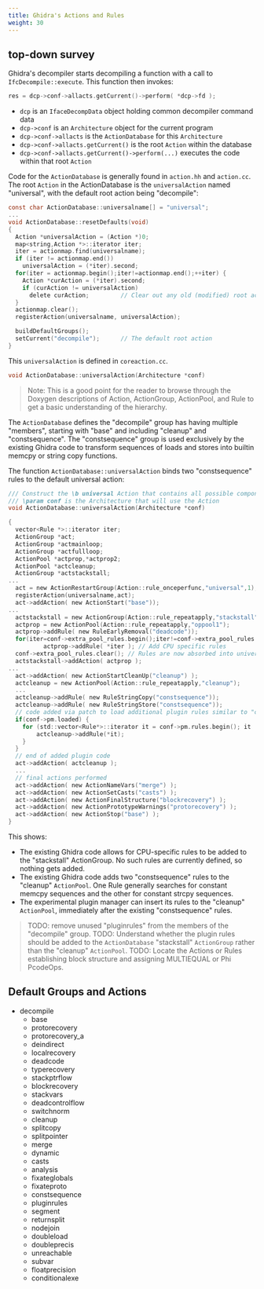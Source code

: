 ```yaml
---
title: Ghidra's Actions and Rules
weight: 30
---
```


## top-down survey

Ghidra's decompiler starts decompiling a function with a call to `IfcDecompile::execute`.
This function then invokes:

```c
res = dcp->conf->allacts.getCurrent()->perform( *dcp->fd );
```

* `dcp` is an `IfaceDecompData` object holding common decompiler command data
* `dcp->conf` is an `Architecture` object for the current program
* `dcp->conf->allacts` is the `ActionDatabase` for this `Architecture`
* `dcp->conf->allacts.getCurrent()` is the root `Action` within the database
* `dcp->conf->allacts.getCurrent()->perform(...)` executes the code within that root `Action`

Code for the `ActionDatabase` is generally found in `action.hh` and `action.cc`.  The root
`Action` in the ActionDatabase is the `universalAction` named "universal", with the
default root action being "decompile":

```c
const char ActionDatabase::universalname[] = "universal";
...
void ActionDatabase::resetDefaults(void)
{
  Action *universalAction = (Action *)0;
  map<string,Action *>::iterator iter;
  iter = actionmap.find(universalname);
  if (iter != actionmap.end())
    universalAction = (*iter).second;
  for(iter = actionmap.begin();iter!=actionmap.end();++iter) {
    Action *curAction = (*iter).second;
    if (curAction != universalAction)
      delete curAction;         // Clear out any old (modified) root actions
  }
  actionmap.clear();
  registerAction(universalname, universalAction);

  buildDefaultGroups();
  setCurrent("decompile");      // The default root action
}
```

This `universalAction` is defined in `coreaction.cc`.

```c
void ActionDatabase::universalAction(Architecture *conf)
```

>Note: This is a good point for the reader to browse through the Doxygen descriptions
>      of Action, ActionGroup, ActionPool, and Rule to get a basic understanding of the
>      hierarchy.

The `ActionDatabase` defines the "decompile" group has having multiple "members", starting
with "base" and including "cleanup" and "constsequence".  The "constsequence" group is
used exclusively by the existing Ghidra code to transform sequences of loads and stores
into builtin memcpy or string copy functions.

The function `ActionDatabase::universalAction` binds two "constsequence" rules to the
default universal action:

```c
/// Construct the \b universal Action that contains all possible components
/// \param conf is the Architecture that will use the Action
void ActionDatabase::universalAction(Architecture *conf)

{
  vector<Rule *>::iterator iter;
  ActionGroup *act;
  ActionGroup *actmainloop;
  ActionGroup *actfullloop;
  ActionPool *actprop,*actprop2;
  ActionPool *actcleanup;
  ActionGroup *actstackstall;
...
  act = new ActionRestartGroup(Action::rule_onceperfunc,"universal",1);
  registerAction(universalname,act);
  act->addAction( new ActionStart("base"));
...
  actstackstall = new ActionGroup(Action::rule_repeatapply,"stackstall");
  actprop = new ActionPool(Action::rule_repeatapply,"oppool1");
  actprop->addRule( new RuleEarlyRemoval("deadcode"));
  for(iter=conf->extra_pool_rules.begin();iter!=conf->extra_pool_rules.end();++iter)
          actprop->addRule( *iter ); // Add CPU specific rules
  conf->extra_pool_rules.clear(); // Rules are now absorbed into universal
  actstackstall->addAction( actprop );
...
  act->addAction( new ActionStartCleanUp("cleanup") );
  actcleanup = new ActionPool(Action::rule_repeatapply,"cleanup");
  ...
  actcleanup->addRule( new RuleStringCopy("constsequence"));
  actcleanup->addRule( new RuleStringStore("constsequence"));
  // code added via patch to load additional plugin rules similar to "constsequence"
  if(conf->pm.loaded) {
    for (std::vector<Rule*>::iterator it = conf->pm.rules.begin(); it != conf->pm.rules.end(); ++it) {
        actcleanup->addRule(*it);
    }
  }
  // end of added plugin code
  act->addAction( actcleanup );
  ...
  // final actions performed
  act->addAction( new ActionNameVars("merge") );
  act->addAction( new ActionSetCasts("casts") );
  act->addAction( new ActionFinalStructure("blockrecovery") );
  act->addAction( new ActionPrototypeWarnings("protorecovery") );
  act->addAction( new ActionStop("base") );
}
```

This shows:

* The existing Ghidra code allows for CPU-specific rules to be added to the "stackstall" ActionGroup.
  No such rules are currently defined, so nothing gets added.
* The existing Ghidra code adds two "constsequence" rules to the "cleanup" `ActionPool`.  One Rule
  generally searches for constant memcpy sequences and the other for constant strcpy sequences.
* The experimental plugin manager can insert its rules to the "cleanup" `ActionPool`, immediately
  after the existing "constsequence" rules.

>TODO: remove unused "pluginrules" from the members of the "decompile" group.
>TODO: Understand whether the plugin rules should be added to the `ActionDatabase` "stackstall" `ActionGroup` rather than the "cleanup" `ActionPool`.
>TODO: Locate the Actions or Rules establishing block structure and assigning MULTIEQUAL or Phi PcodeOps.

## Default Groups and Actions

* decompile
    * base
    * protorecovery
    * protorecovery_a
    * deindirect
    * localrecovery
    * deadcode
    * typerecovery
    * stackptrflow
    * blockrecovery
    * stackvars
    * deadcontrolflow
    * switchnorm
    * cleanup
    * splitcopy
    * splitpointer
    * merge
    * dynamic
    * casts
    * analysis
    * fixateglobals
    * fixateproto
    * constsequence
    * pluginrules
    * segment
    * returnsplit
    * nodejoin
    * doubleload
    * doubleprecis
    * unreachable
    * subvar
    * floatprecision
    * conditionalexe
